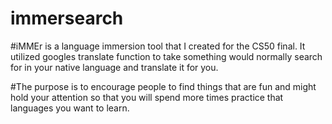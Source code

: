 # immersearch

#iMMEr is a language immersion tool that I created for the CS50 final. It utilized googles translate function to take something would normally search for in your native language and translate it for you.

#The purpose is to encourage people to find things that are fun and might hold your attention so that you will spend more times practice that languages you want to learn.
